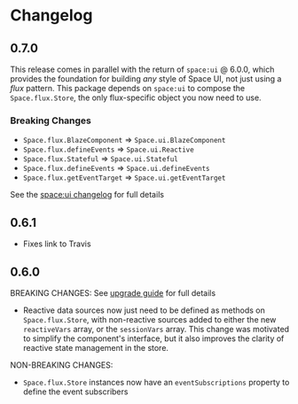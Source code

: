 Changelog
=========

## 0.7.0
This release comes in parallel with the return of `space:ui` @ 6.0.0, which provides the foundation for building _any_ style of Space UI, not just using a _flux_ pattern. This package depends on `space:ui` to compose the `Space.flux.Store`, the only flux-specific object you now need to use.

### Breaking Changes
- `Space.flux.BlazeComponent` => `Space.ui.BlazeComponent`
- `Space.flux.defineEvents` => `Space.ui.Reactive`
- `Space.flux.Stateful` => `Space.ui.Stateful`
- `Space.flux.defineEvents` => `Space.ui.defineEvents`
- `Space.flux.getEventTarget` => `Space.ui.getEventTarget`

See the [space:ui changelog](https://github.com/meteor-space/ui/blob/master/CHANGELOG.md) for full details

## 0.6.1
- Fixes link to Travis

## 0.6.0
BREAKING CHANGES:
See [upgrade guide](https://meteor-space.readme.io/v1.0/docs/upgrade-guide) for
full details
- Reactive data sources now just need to be defined as methods on
`Space.flux.Store`, with non-reactive sources added to either the new
`reactiveVars` array, or the `sessionVars` array. This change was motivated
to simplify the component's interface, but it also improves the clarity of
reactive state management in the store.

NON-BREAKING CHANGES:
- `Space.flux.Store` instances now have an `eventSubscriptions` property to define
the event subscribers 
